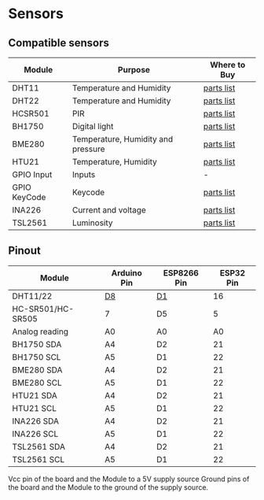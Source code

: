 # Sensors
## Compatible sensors
|Module|Purpose|Where to Buy|
|-|-|-|
|DHT11|Temperature and Humidity|[parts list](https://compatible.openmqttgateway.com/index.php/parts)|
|DHT22|Temperature and Humidity|[parts list](https://compatible.openmqttgateway.com/index.php/parts)|
|HCSR501|PIR|[parts list](https://compatible.openmqttgateway.com/index.php/parts)|
|BH1750|Digital light|[parts list](https://compatible.openmqttgateway.com/index.php/parts)|
|BME280|Temperature, Humidity and pressure|[parts list](https://compatible.openmqttgateway.com/index.php/parts)|
|HTU21|Temperature, Humidity|[parts list](https://compatible.openmqttgateway.com/index.php/parts)|
|GPIO Input|Inputs|-|
|GPIO KeyCode|Keycode|[parts list](https://compatible.openmqttgateway.com/index.php/parts)|
|INA226|Current and voltage|[parts list](https://compatible.openmqttgateway.com/index.php/parts)|
|TSL2561|Luminosity|[parts list](https://compatible.openmqttgateway.com/index.php/parts)|

## Pinout
|Module|Arduino Pin| ESP8266 Pin|ESP32 Pin|
|-|-|-|-|
|DHT11/22|<a href="img/OpenMQTTgateway_Arduino_Addon_DHT.png" target="_blank">D8</a>|<a href="img/OpenMQTTgateway_ESP8266_Addon_DHT.png" target="_blank">D1</a>|16|
|HC-SR501/HC-SR505|7|D5|5|
|Analog reading|A0|A0|A0|
|BH1750 SDA|A4|D2|21|
|BH1750 SCL|A5|D1|22|
|BME280 SDA|A4|D2|21|
|BME280 SCL|A5|D1|22|
|HTU21 SDA|A4|D2|21|
|HTU21 SCL|A5|D1|22|
|INA226 SDA|A4|D2|21|
|INA226 SCL|A5|D1|22|
|TSL2561 SDA|A4|D2|21|
|TSL2561 SCL|A5|D1|22|

Vcc pin of the board and the Module to a 5V supply source
Ground pins of the board and the Module to the ground of the supply source.
